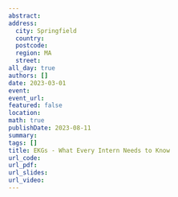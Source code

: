 ```yaml
---
abstract: 
address:
  city: Springfield
  country:
  postcode: 
  region: MA
  street: 
all_day: true
authors: []
date: 2023-03-01
event: 
event_url: 
featured: false
location: 
math: true
publishDate: 2023-08-11
summary: 
tags: []
title: EKGs - What Every Intern Needs to Know
url_code: 
url_pdf: 
url_slides: 
url_video: 
---
```

